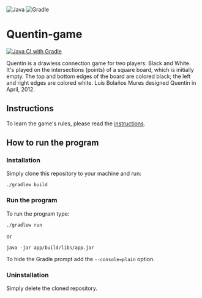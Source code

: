 ![Java](https://img.shields.io/badge/Java-007396?style=for-the-badge&logo=java&logoColor=white)
![Gradle](https://img.shields.io/badge/Gradle-02303A?style=for-the-badge&logo=gradle&logoColor=white)

# Quentin-game
[![Java CI with Gradle](https://github.com/Gabriele-tomai00/Quentin-game/actions/workflows/gradle.yml/badge.svg)](https://github.com/Gabriele-tomai00/Quentin-game/actions/workflows/gradle.yml)

Quentin is a drawless connection game for two players: Black and White. It's played on the intersections (points) of a square board, which is initially empty. The top and bottom edges of the board are colored black; the left and right edges are colored white.
Luis Bolaños Mures designed Quentin in April, 2012.

## Instructions
To learn the game's rules, please read the [instructions](Quentin.pdf).

## How to run the program
### Installation
Simply clone this repository to your machine and run:
```
./gradlew build
```

### Run the program
To run the program type:
```
./gradlew run
```
or
```
java -jar app/build/libs/app.jar
```
To hide the Gradle prompt add the `--console=plain` option.

### Uninstallation
Simply delete the cloned repository.
